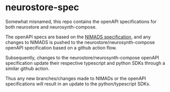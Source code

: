 # neurostore-spec

Somewhat misnamed, this repo contains the openAPI specifications for both neurostore and neurosynth-compose.

The openAPI specs are based on the [NIMADS specification](https://github.com/neurostuff/NIMADS), and any changes to NIMADS is pushed to the
neurostore/neurosynth-compose openAPI specification based on a github action flow.

Subsequently, changes to the neurostore/neurosynth-compose openAPI specification update their respective typescript and python SDKs
through a similar github action.

Thus any new branches/changes made to NIMADs or the openAPI specifications will result in an update to the python/typescript SDKs.

